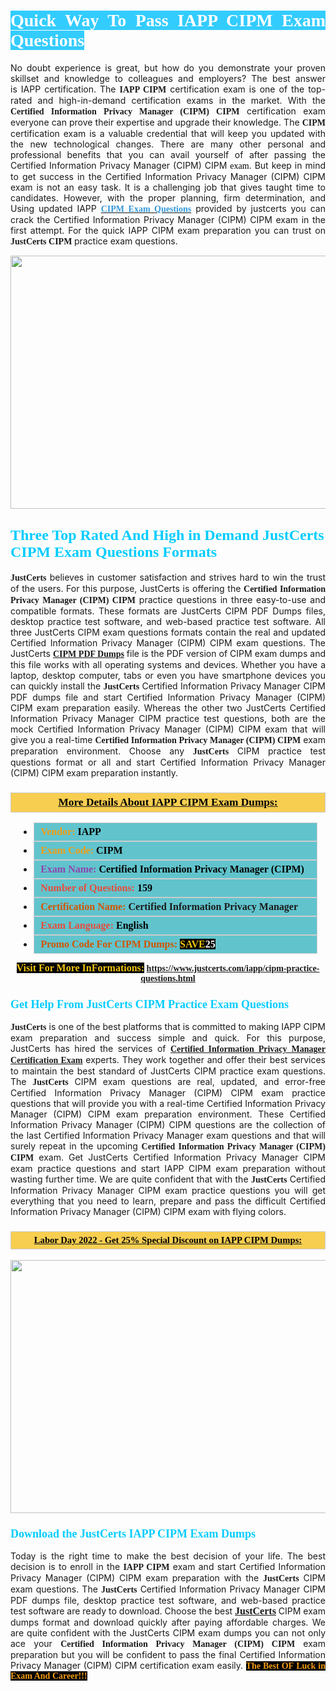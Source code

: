 <h1 style="text-align: justify;"><span style="color:#ffffff;"><span style="font-family:Georgia,serif;"><strong><span style="background-color:#33ccff;">Quick Way To Pass IAPP CIPM Exam Questions</span></strong></span></span></h1>

<p style="text-align: justify;">No doubt experience is great, but how do you demonstrate your proven skillset and knowledge to colleagues and employers? The best answer is IAPP certification. The <span style="font-family:Georgia,serif;"><strong>IAPP CIPM</strong></span> certification exam is one of the top-rated and high-in-demand certification exams in the market. With the <span style="font-family:Georgia,serif;"><strong>Certified Information Privacy Manager (CIPM) CIPM</strong></span> certification exam everyone can prove their expertise and upgrade their knowledge. The <span style="font-family:Georgia,serif;"><strong> CIPM</strong></span> certification exam is a valuable credential that will keep you updated with the new technological changes. There are many other personal and professional benefits that you can avail yourself of after passing the Certified Information Privacy Manager (CIPM) <span style="text-align:justify;">CIPM </span><span style="color:#000000;"><span style="font-size:14px;"><span style="font-family:Georgia,serif;">exam</span></span></span>. But keep in mind to get success in the Certified Information Privacy Manager (CIPM) CIPM exam is not an easy task. It is a challenging job that gives taught time to candidates. However, with the proper planning, firm determination, and Using updated IAPP <span style="font-family:Georgia,serif;"><span style="font-size:14px;"><a href="https://www.justcerts.com/iapp/cipm-practice-questions.html"><span style="color:#3498db;"><strong>CIPM Exam Questions</strong></span></a></span></span> provided by justcerts you can crack the Certified Information Privacy Manager (CIPM) CIPM exam in the first attempt. For the quick IAPP CIPM exam preparation you can trust on <span style="font-family:Georgia,serif;"><strong>JustCerts CIPM </strong></span>practice exam questions.</p>

<p style="text-align: center;"><a href="https://www.justcerts.com/iapp/cipm-practice-questions.html"><img alt="" src="https://i.imgur.com/3zmepCe.jpg" style="width: 720px; height: 405px;" /></a></p>

<h2 style="margin-right:0in; margin-left:0in"><span style="color:#00ccff;"><span style="font-family:Georgia,serif;"><strong><span style="font-size:18pt">Three Top Rated And High in Demand JustCerts CIPM Exam Questions Formats</span></strong></span></span></h2>

<p style="text-align: justify;"><span style="font-size:14px;"><span style="font-family:Georgia,serif;"><strong>JustCerts</strong></span></span> believes in customer satisfaction and strives hard to win the trust of the users. For this purpose, JustCerts is offering the <span style="font-family:Georgia,serif;"><strong>Certified Information Privacy Manager (CIPM) CIPM</strong></span> practice questions in three easy-to-use and compatible formats. These formats are JustCerts CIPM PDF Dumps files, desktop practice test software, and web-based practice test software. All three JustCerts CIPM exam questions formats contain the real and updated Certified Information Privacy Manager (CIPM) CIPM exam questions. The JustCerts <a href="https://www.justcerts.com/iapp/cipm-practice-questions.html"><span style="font-size:14px;"><span style="font-family:Georgia,serif;"><strong>CIPM PDF Dumps</strong></span></span></a> file is the PDF version of CIPM exam dumps and this file works with all operating systems and devices. Whether you have a laptop, desktop computer, tabs or even you have smartphone devices you can quickly install the <span style="font-size:14px;"><span style="font-family:Georgia,serif;"><strong>JustCerts</strong></span></span> Certified Information Privacy Manager CIPM PDF dumps file and start Certified Information Privacy Manager (CIPM) CIPM exam preparation easily. Whereas the other two JustCerts Certified Information Privacy Manager CIPM practice test questions, both are the mock Certified Information Privacy Manager (CIPM) CIPM exam that will give you a real-time <span style="font-family:Georgia,serif;"><strong>Certified Information Privacy Manager (CIPM) CIPM</strong></span> exam preparation environment. Choose any <span style="font-family:Georgia,serif;"><span style="font-size:14px;"><strong>JustCerts</strong></span></span> CIPM practice test questions format or all and start Certified Information Privacy Manager (CIPM) CIPM exam preparation instantly.</p>

<h3 style="background: #f7ce50; border: 1px solid rgb(204, 204, 204); padding: 5px 10px; text-align: center;"><span style="font-family:Georgia,serif;"><u><u><span style="color:#000000;"><span style="font-size:11pt"><span style="line-height:normal"><b><span style="font-size:13.0pt"><span cambria="">More Details About IAPP CIPM Exam Dumps:</span></span></b></span></span></span></u></u></span></h3>

<ul>
	<li style="margin:0cm 10pt">
	<div style="background:#61c4cd; border: 1px solid rgb(204, 204, 204); padding: 5px 10px; text-align: justify;"><span style="font-family:Georgia,serif;"><span style="font-size:11pt"><span style="line-height:normal"><b><span style="font-size:12.0pt"><span new="" roman="" times=""><span style="color:#f39c12;">Vendor:</span> <span style="color:#000000;">IAPP</span></span></span></b></span></span></span></div>
	</li>
	<li style="margin:0cm 10pt">
	<div style="background: #61c4cd; border: 1px solid rgb(204, 204, 204); padding: 5px 10px; text-align: justify;"><span style="font-family:Georgia,serif;"><span style="font-size:11pt"><span style="line-height:normal"><b><span style="font-size:12.0pt"><span new="" roman="" times=""><span style="color:#f39c12;">Exam Code:</span> <span style="color:#000000;">CIPM</span></span></span></b></span></span></span></div>
	</li>
	<li style="margin:0cm 10pt">
	<div style="background: #61c4cd; border: 1px solid rgb(204, 204, 204); padding: 5px 10px; text-align: justify;"><span style="font-family:Georgia,serif;"><span style="font-size:11pt"><span style="line-height:normal"><b><span style="font-size:12.0pt"><span new="" roman="" times=""><span style="color:#8e44ad;">Exam Name:</span> <span style="color:#000000;">Certified Information Privacy Manager (CIPM)</span></span></span></b></span></span></span></div>
	</li>
	<li style="margin:0cm 10pt">
	<div style="background: #61c4cd; border: 1px solid rgb(204, 204, 204); padding: 5px 10px;"><span style="font-family:Georgia,serif;"><span style="font-size:11pt"><span style="line-height:normal"><b><span style="font-size:12.0pt"><span new="" roman="" times=""><span style="color:#e74c3c;">Number of Questions:</span><span style="color:#000000;"><span style="color:#f1c40f;"> </span>159</span></span></span></b></span></span></span></div>
	</li>
	<li style="margin:0cm 10pt">
	<div style="background: #61c4cd; border: 1px solid rgb(204, 204, 204); padding: 5px 10px; text-align: justify;"><span style="font-family:Georgia,serif;"><span style="font-size:11pt"><span style="line-height:normal"><b><span style="font-size:12.0pt"><span new="" roman="" times=""><span style="color:#d35400;">Certification Name:</span> Certified Information Privacy Manager</span></span></b></span></span></span></div>
	</li>
	<li style="margin:0cm 10pt">
	<div style="background: #61c4cd; border: 1px solid rgb(204, 204, 204); padding: 5px 10px; text-align: justify;"><span style="font-family:Georgia,serif;"><span style="font-size:11pt"><span style="line-height:normal"><b><span style="font-size:12.0pt"><span new="" roman="" times=""><span style="color:#e74c3c;">Exam Language:</span> <span style="color:#000000;">English</span></span></span></b></span></span></span></div>
	</li>
	<li style="margin:0cm 10pt">
	<div style="background: #61c4cd; border: 1px solid rgb(204, 204, 204); padding: 5px 10px;"><span style="font-family:Georgia,serif;"><span style="font-size:11pt"><span style="line-height:normal"><b><span style="font-size:12.0pt"><span new="" roman="" times=""><span style="color:#d35400;">Promo Code For CIPM Dumps:</span><span style="color:#f1c40f;"> <span style="background-color:#000000;">SAVE</span></span><span style="color:#ffffff;"><span style="background-color:#000000;">25</span></span></span></span></b></span></span></span></div>
	</li>
</ul>

<p style="text-align: center;"><span style="font-family:Georgia,serif;"><strong><span style="font-size:16px;"><span style="color:#f1c40f;"><span style="background-color:#000000;">Visit For More InFormations:</span></span></span> <a href="https://www.justcerts.com/iapp/cipm-practice-questions.html">https://www.justcerts.com/iapp/cipm-practice-questions.html</a></strong></span></p>

<h3 style="margin-right:0in; margin-left:0in"><span style="color:#00ccff;"><span style="font-family:Georgia,serif;"><strong><span style="font-size:13.5pt">Get Help From JustCerts CIPM Practice Exam Questions</span></strong></span></span></h3>

<p style="text-align: justify;"><span style="font-size:14px;"><span style="font-family:Georgia,serif;"><strong>JustCerts</strong></span></span> is one of the best platforms that is committed to making IAPP CIPM exam preparation and success simple and quick. For this purpose, JustCerts has hired the services of <a href="https://www.justcerts.com/iapp/certified-information-privacy-manager-certification-exams.html"><span style="font-family:Georgia,serif;"><strong>Certified Information Privacy Manager Certification Exam</strong></span></a> experts. They work together and offer their best services to maintain the best standard of JustCerts CIPM practice exam questions. The <span style="font-size:14px;"><span style="font-family:Georgia,serif;"><strong>JustCerts</strong></span></span> CIPM exam questions are real, updated, and error-free Certified Information Privacy Manager (CIPM) CIPM exam practice questions that will provide you with a real-time Certified Information Privacy Manager (CIPM) CIPM exam preparation environment. These Certified Information Privacy Manager (CIPM) CIPM questions are the collection of the last Certified Information Privacy Manager exam questions and that will surely repeat in the upcoming <span style="font-family:Georgia,serif;"><strong>Certified Information Privacy Manager (CIPM) CIPM</strong></span> exam. Get JustCerts Certified Information Privacy Manager CIPM exam practice questions and start IAPP CIPM exam preparation without wasting further time. We are quite confident that with the <span style="font-size:14px;"><span style="font-family:Georgia,serif;"><strong>JustCerts</strong></span></span> Certified Information Privacy Manager CIPM exam practice questions you will get everything that you need to learn, prepare and pass the difficult Certified Information Privacy Manager (CIPM) CIPM exam with flying colors.</p>

<h3 style="background: rgb(247, 206, 80); border: 1px solid rgb(204, 204, 204); padding: 5px 10px; text-align: center;"><span style="font-family:Georgia,serif;"><u><span style="color:#000000;"><span style="font-size:11pt;"><span style="line-height:normal;"><b><span cambria="">Labor Day 2022 - Get 25% Special Discount on IAPP CIPM Dumps:</span></b></span></span></span></u></span></h3>

<p style="text-align: center;"><a href="https://www.justcerts.com/iapp/cipm-practice-questions.html"><img alt="" src="https://i.imgur.com/fQyYzMS.jpg" style="width: 720px; height: 405px;" /></a></p>

<h3 style="margin-right:0in; margin-left:0in"><span style="color:#00ccff;"><span style="font-family:Georgia,serif;"><strong><span style="font-size:13.5pt">Download the JustCerts IAPP CIPM Exam Dumps</span></strong></span></span></h3>

<p style="text-align: justify;">Today is the right time to make the best decision of your life. The best decision is to enroll in the <span style="font-family:Georgia,serif;"><strong>IAPP CIPM</strong></span> exam and start Certified Information Privacy Manager (CIPM) CIPM exam preparation with the <span style="font-family:Georgia,serif;"><strong>JustCerts</strong></span> CIPM exam questions. The <span style="font-family:Georgia,serif;"><strong>JustCerts</strong></span> Certified Information Privacy Manager CIPM PDF dumps file, desktop practice test software, and web-based practice test software are ready to download. Choose the best <a href="https://www.justcerts.com/"><span style="font-size:16px;"><span style="font-family:Georgia,serif;"><strong>JustCerts</strong></span></span></a> CIPM exam dumps format and download quickly after paying affordable charges. We are quite confident with the JustCerts CIPM exam dumps you can not only ace your <span style="font-family:Georgia,serif;"><strong>Certified Information Privacy Manager (CIPM) CIPM</strong></span> exam preparation but you will be confident to pass the final Certified Information Privacy Manager (CIPM) CIPM certification exam easily. <span style="color:#f39c12;"><span style="font-size:14px;"><strong><span style="font-family:Georgia,serif;"><span style="background-color:#000000;">The Best OF Luck in Exam And Career!!!</span></span></strong></span></span></p>
